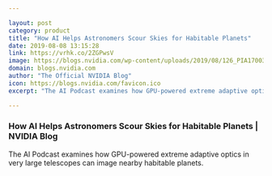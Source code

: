 ```yaml
---

layout: post
category: product
title: "How AI Helps Astronomers Scour Skies for Habitable Planets"
date: 2019-08-08 13:15:28
link: https://vrhk.co/2ZGPwsV
image: https://blogs.nvidia.com/wp-content/uploads/2019/08/126_PIA17003-672x378.jpg
domain: blogs.nvidia.com
author: "The Official NVIDIA Blog"
icon: https://blogs.nvidia.com/favicon.ico
excerpt: "The AI Podcast examines how GPU-powered extreme adaptive optics in very large telescopes can image nearby habitable planets."

---
```


### How AI Helps Astronomers Scour Skies for Habitable Planets | NVIDIA Blog

The AI Podcast examines how GPU-powered extreme adaptive optics in very large telescopes can image nearby habitable planets.